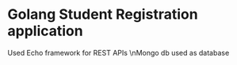# Golang Student Registration application

Used Echo framework for REST APIs
\nMongo db used as database
